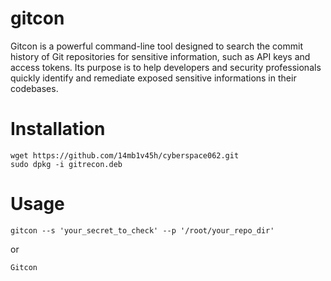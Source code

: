 # gitcon


Gitcon is a powerful command-line tool designed to search the commit history of Git repositories for sensitive information, such as API keys and access tokens. Its purpose is to help developers and security professionals quickly identify and remediate exposed sensitive informations in their codebases.

# Installation

    wget https://github.com/14mb1v45h/cyberspace062.git
    sudo dpkg -i gitrecon.deb

# Usage
    gitcon --s 'your_secret_to_check' --p '/root/your_repo_dir'
or

    Gitcon

